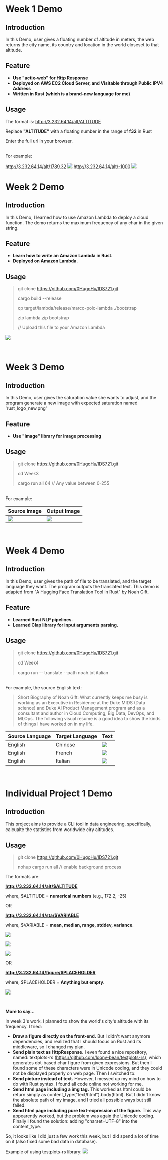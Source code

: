 # Week 1 Demo
## Introduction

In this Demo, user gives a floating number of altitude in meters, the web returns the city name, its country and location in the world closeset to that altitude.

## Feature
- **Use "actix-web" for Http Response**
- **Deployed on AWS EC2 Cloud Server, and Visitable through Public IPV4 Address**
- **Written in Rust (which is a brand-new language for me)**

## Usage
The format is: http://3.232.64.14/alt/ALTITUDE

Replace **"ALTITUDE"** with a floating number in the range of **f32** in Rust

Enter the full url in your browser.

<br />
For example:

http://3.232.64.14/alt/1789.32
![](https://s1.ax1x.com/2023/01/24/pSYt7LD.png)
http://3.232.64.14/alt/-1000
![](https://s1.ax1x.com/2023/01/24/pSYtbee.png)


# Week 2 Demo
## Introduction

In this Demo, I learned how to use Amazon Lambda to deploy a cloud function. The demo returns the maximum frequency of any char in the given string.

## Feature
- **Learn how to write an Amazon Lambda in Rust.**
- **Deployed on Amazon Lambda.**

## Usage
> git clone https://github.com/0HugoHu/IDS721.git
> 
> cargo build --release
> 
> cp target/lambda/release/marco-polo-lambda ./bootstrap
> 
> zip lambda.zip bootstrap
> 
> // Upload this file to your Amazon Lambda
> 

![](/images/demo2.png)

<br />

# Week 3 Demo
## Introduction

In this Demo, user gives the saturation value she wants to adjust, and the program generate a new image with expected saturation named 'rust_logo_new.png'

## Feature
- **Use "image" library for image processing**

## Usage
> git clone https://github.com/0HugoHu/IDS721.git
> 
> cd Week3
>
> cargo run all 64 // Any value between 0-255
> 

<br />
For example:


|Source Image|Output Image|
|---|---|
|![](/Week3/rust_logo.png)|![](/Week3/rust_logo_new.png)|

<br />

# Week 4 Demo
## Introduction

In this Demo, user gives the path of file to be translated, and the target language they want. The program outputs the translated text. This demo is adapted from "A Hugging Face Translation Tool in Rust" by Noah Gift.

## Feature
- **Learned Rust NLP pipelines.**
- **Learned Clap library for input arguments parsing.**

## Usage
> git clone https://github.com/0HugoHu/IDS721.git
> 
> cd Week4
>
> cargo run -- translate --path noah.txt italian
> 

<br />
For example, the source English text:

> Short Biography of Noah Gift: What currently keeps me busy is working as an Executive in Residence at the Duke MIDS (Data science) and Duke AI Product Management program and as a consultant and author in Cloud Computing, Big Data, DevOps, and MLOps. The following visual resume is a good idea to show the kinds of things I have worked on in my life.

|Source Language|Target Language|Text|
|---|---|---|
|English|Chinese|![](/images/demo3_1.png)|
|English|French|![](/images/demo3_2.png)|
|English|Italian|![](/images/demo3_3.png)|

<br />

# Individual Project 1 Demo

## Introduction

This project aims to provide a CLI tool in data engineering, specifically, calcualte the statistics from worldwide ciry altitudes. 

## Usage
> git clone https://github.com/0HugoHu/IDS721.git
> 
> nohup cargo run all // enable background process
> 

The formats are:

**http://3.232.64.14/alt/$ALTITUDE**

where, $ALTITUDE = **numerical numbers** (e.g., 172.2, -25)

OR

**http://3.232.64.14/sta/$VARIABLE**

where, $VARIABLE = **mean, median, range, stddev, variance**.

![](/images/indi1.png)

![](/images/indi2.png)

![](/images/indi3.png)

OR

**http://3.232.64.14/figure/$PLACEHOLDER**

where, $PLACEHOLDER = **Anything but empty**.

![](/images/indi4.png)

<br />

**More to say...**

In week 3's work, I planned to show the world's city's altitude with its frequency. I tried:

- **Draw a figure directly on the front-end.** But I didn't want anymore dependencies, and realized that I should focus on Rust and its middleware, so I changed my plan.
- **Send plain text as HttpResponse.** I even found a nice repository, named: textplots-rs (https://github.com/loony-bean/textplots-rs), which generates dot-based char figure from given expressions. But then I found some of these characters were in Unicode coding, and they could not be displayed properly on web page. Then I switched to:
- **Send picture instead of text.** However, I messed up my mind on how to do with Rust syntax. I found all code online not working for me.
- **Send html page including a img tag.** This worked as html could be return simply as content_type("text/html").body(html). But I didn't know the absolute path of my image, and I tried all possible ways but still failed.
- **Send html page including pure text-expression of the figure.** This way appearently worked, but the problem was again the Unicode coding. Finally I found the solution: adding "charset=UTF-8" into the content_type.

So, it looks like I did just a few work this week, but I did spend a lot of time on it (also fixed some bad data in database).

Example of using testplots-rs library:
![](/images/indi5.png)

<br />


